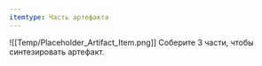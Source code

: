 ```yaml
---
itemtype: Часть артефакта
---
```

![[Temp/Placeholder_Artifact_Item.png]]
Соберите 3 части, чтобы синтезировать артефакт.
